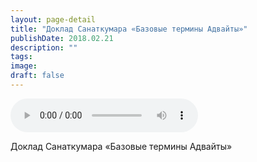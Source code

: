 ```yaml
---
layout: page-detail
title: "Доклад Санаткумара «Базовые термины Адвайты»"
publishDate: 2018.02.21
description: ""
tags:
image:
draft: false
---
```


<audio title="2018.02.21 - Доклад Санаткумара «Базовые термины Адвайты».mp3" src="https://filer-api.advayta.org/v1.0/public/files/74627" controls=""></audio>

 Доклад Санаткумара «Базовые термины Адвайты» 

  
